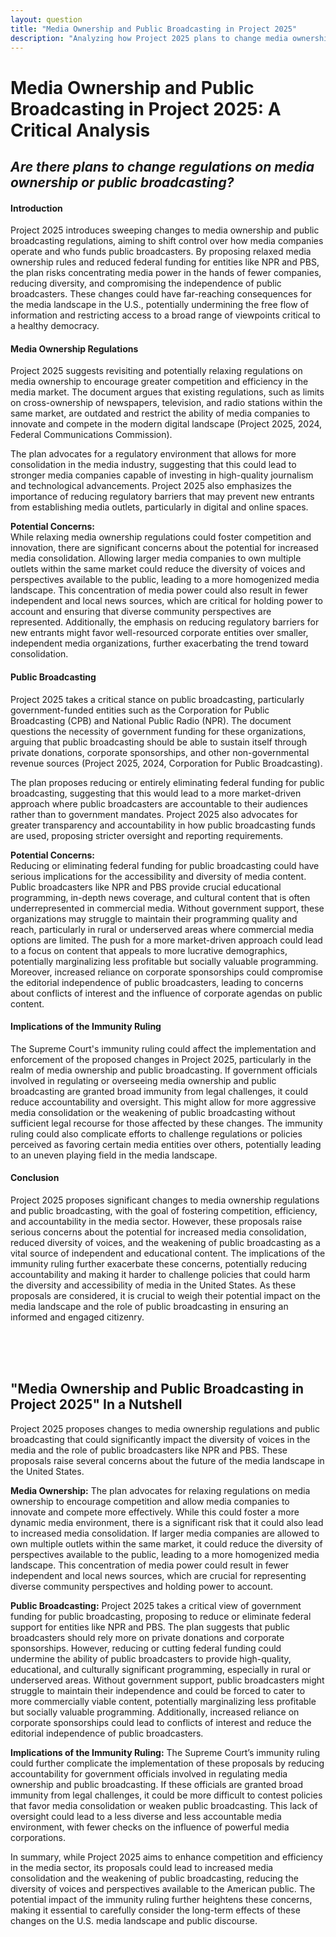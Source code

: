 ```yaml
---
layout: question
title: "Media Ownership and Public Broadcasting in Project 2025"
description: "Analyzing how Project 2025 plans to change media ownership regulations and public broadcasting, with implications for media diversity and democratic discourse."
---
```


# Media Ownership and Public Broadcasting in Project 2025: A Critical Analysis

## *Are there plans to change regulations on media ownership or public broadcasting?*

#### **Introduction**

Project 2025 introduces sweeping changes to media ownership and public broadcasting regulations, aiming to shift control over how media companies operate and who funds public broadcasters. By proposing relaxed media ownership rules and reduced federal funding for entities like NPR and PBS, the plan risks concentrating media power in the hands of fewer companies, reducing diversity, and compromising the independence of public broadcasters. These changes could have far-reaching consequences for the media landscape in the U.S., potentially undermining the free flow of information and restricting access to a broad range of viewpoints critical to a healthy democracy.

#### **Media Ownership Regulations**

Project 2025 suggests revisiting and potentially relaxing regulations on media ownership to encourage greater competition and efficiency in the media market. The document argues that existing regulations, such as limits on cross-ownership of newspapers, television, and radio stations within the same market, are outdated and restrict the ability of media companies to innovate and compete in the modern digital landscape (Project 2025, 2024, Federal Communications Commission).

The plan advocates for a regulatory environment that allows for more consolidation in the media industry, suggesting that this could lead to stronger media companies capable of investing in high-quality journalism and technological advancements. Project 2025 also emphasizes the importance of reducing regulatory barriers that may prevent new entrants from establishing media outlets, particularly in digital and online spaces.

**Potential Concerns:**  
While relaxing media ownership regulations could foster competition and innovation, there are significant concerns about the potential for increased media consolidation. Allowing larger media companies to own multiple outlets within the same market could reduce the diversity of voices and perspectives available to the public, leading to a more homogenized media landscape. This concentration of media power could also result in fewer independent and local news sources, which are critical for holding power to account and ensuring that diverse community perspectives are represented. Additionally, the emphasis on reducing regulatory barriers for new entrants might favor well-resourced corporate entities over smaller, independent media organizations, further exacerbating the trend toward consolidation.

#### **Public Broadcasting**

Project 2025 takes a critical stance on public broadcasting, particularly government-funded entities such as the Corporation for Public Broadcasting (CPB) and National Public Radio (NPR). The document questions the necessity of government funding for these organizations, arguing that public broadcasting should be able to sustain itself through private donations, corporate sponsorships, and other non-governmental revenue sources (Project 2025, 2024, Corporation for Public Broadcasting).

The plan proposes reducing or entirely eliminating federal funding for public broadcasting, suggesting that this would lead to a more market-driven approach where public broadcasters are accountable to their audiences rather than to government mandates. Project 2025 also advocates for greater transparency and accountability in how public broadcasting funds are used, proposing stricter oversight and reporting requirements.

**Potential Concerns:**  
Reducing or eliminating federal funding for public broadcasting could have serious implications for the accessibility and diversity of media content. Public broadcasters like NPR and PBS provide crucial educational programming, in-depth news coverage, and cultural content that is often underrepresented in commercial media. Without government support, these organizations may struggle to maintain their programming quality and reach, particularly in rural or underserved areas where commercial media options are limited. The push for a more market-driven approach could lead to a focus on content that appeals to more lucrative demographics, potentially marginalizing less profitable but socially valuable programming. Moreover, increased reliance on corporate sponsorships could compromise the editorial independence of public broadcasters, leading to concerns about conflicts of interest and the influence of corporate agendas on public content.

#### **Implications of the Immunity Ruling**

The Supreme Court's immunity ruling could affect the implementation and enforcement of the proposed changes in Project 2025, particularly in the realm of media ownership and public broadcasting. If government officials involved in regulating or overseeing media ownership and public broadcasting are granted broad immunity from legal challenges, it could reduce accountability and oversight. This might allow for more aggressive media consolidation or the weakening of public broadcasting without sufficient legal recourse for those affected by these changes. The immunity ruling could also complicate efforts to challenge regulations or policies perceived as favoring certain media entities over others, potentially leading to an uneven playing field in the media landscape.

#### **Conclusion**

Project 2025 proposes significant changes to media ownership regulations and public broadcasting, with the goal of fostering competition, efficiency, and accountability in the media sector. However, these proposals raise serious concerns about the potential for increased media consolidation, reduced diversity of voices, and the weakening of public broadcasting as a vital source of independent and educational content. The implications of the immunity ruling further exacerbate these concerns, potentially reducing accountability and making it harder to challenge policies that could harm the diversity and accessibility of media in the United States. As these proposals are considered, it is crucial to weigh their potential impact on the media landscape and the role of public broadcasting in ensuring an informed and engaged citizenry.

<br><br><br>

## <span id="nutshell">"Media Ownership and Public Broadcasting in Project 2025" In a Nutshell</span>

Project 2025 proposes changes to media ownership regulations and public broadcasting that could significantly impact the diversity of voices in the media and the role of public broadcasters like NPR and PBS. These proposals raise several concerns about the future of the media landscape in the United States.

**Media Ownership:** The plan advocates for relaxing regulations on media ownership to encourage competition and allow media companies to innovate and compete more effectively. While this could foster a more dynamic media environment, there is a significant risk that it could also lead to increased media consolidation. If larger media companies are allowed to own multiple outlets within the same market, it could reduce the diversity of perspectives available to the public, leading to a more homogenized media landscape. This concentration of media power could result in fewer independent and local news sources, which are crucial for representing diverse community perspectives and holding power to account.

**Public Broadcasting:** Project 2025 takes a critical view of government funding for public broadcasting, proposing to reduce or eliminate federal support for entities like NPR and PBS. The plan suggests that public broadcasters should rely more on private donations and corporate sponsorships. However, reducing or cutting federal funding could undermine the ability of public broadcasters to provide high-quality, educational, and culturally significant programming, especially in rural or underserved areas. Without government support, public broadcasters might struggle to maintain their independence and could be forced to cater to more commercially viable content, potentially marginalizing less profitable but socially valuable programming. Additionally, increased reliance on corporate sponsorships could lead to conflicts of interest and reduce the editorial independence of public broadcasters.

**Implications of the Immunity Ruling:** The Supreme Court’s immunity ruling could further complicate the implementation of these proposals by reducing accountability for government officials involved in regulating media ownership and public broadcasting. If these officials are granted broad immunity from legal challenges, it could be more difficult to contest policies that favor media consolidation or weaken public broadcasting. This lack of oversight could lead to a less diverse and less accountable media environment, with fewer checks on the influence of powerful media corporations.

In summary, while Project 2025 aims to enhance competition and efficiency in the media sector, its proposals could lead to increased media consolidation and the weakening of public broadcasting, reducing the diversity of voices and perspectives available to the American public. The potential impact of the immunity ruling further heightens these concerns, making it essential to carefully consider the long-term effects of these changes on the U.S. media landscape and public discourse.
